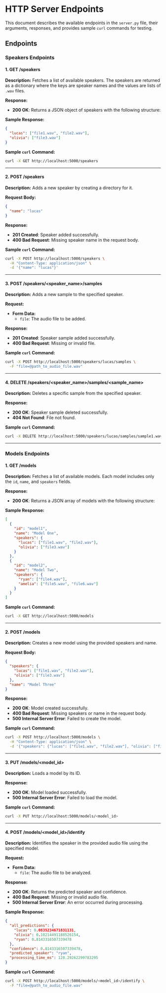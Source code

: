# HTTP Server Endpoints

This document describes the available endpoints in the `server.py` file, their arguments, responses, and provides sample `curl` commands for testing.

## Endpoints

### Speakers Endpoints

#### 1. **GET /speakers**

**Description:**
Fetches a list of available speakers. The speakers are returned as a dictionary where the keys are speaker names and the values are lists of `.wav` files.

**Response:**

- **200 OK**: Returns a JSON object of speakers with the following structure:

**Sample Response:**

```json
{
  "lucas": ["file1.wav", "file2.wav"],
  "olivia": ["file3.wav"]
}
```

**Sample `curl` Command:**

```bash
curl -X GET http://localhost:5000/speakers
```

---

#### 2. **POST /speakers**

**Description:**
Adds a new speaker by creating a directory for it.

**Request Body:**

```json
{
  "name": "lucas"
}
```

**Response:**

- **201 Created**: Speaker added successfully.
- **400 Bad Request**: Missing speaker name in the request body.

**Sample `curl` Command:**

```bash
curl -X POST http://localhost:5000/speakers \
  -H "Content-Type: application/json" \
  -d '{"name": "lucas"}'
```

---

#### 3. **POST /speakers/<speaker_name>/samples**

**Description:**
Adds a new sample to the specified speaker.

**Request:**

- **Form Data:**
  - `file`: The audio file to be added.

**Response:**

- **201 Created**: Speaker sample added successfully.
- **400 Bad Request**: Missing or invalid file.

**Sample `curl` Command:**

```bash
curl -X POST http://localhost:5000/speakers/lucas/samples \
  -F "file=@path_to_audio_file.wav"
```

---

#### 4. **DELETE /speakers/<speaker_name>/samples/<sample_name>**

**Description:**
Deletes a specific sample from the specified speaker.

**Response:**

- **200 OK**: Speaker sample deleted successfully.
- **404 Not Found**: File not found.

**Sample `curl` Command:**

```bash
curl -X DELETE http://localhost:5000/speakers/lucas/samples/sample1.wav
```

---

### Models Endpoints

#### 1. **GET /models**

**Description:**
Fetches a list of available models. Each model includes only the `id`, `name`, and `speakers` fields.

**Response:**

- **200 OK**: Returns a JSON array of models with the following structure:

**Sample Response:**

```json
[
  {
    "id": "model1",
    "name": "Model One",
    "speakers": {
      "lucas": ["file1.wav", "file2.wav"],
      "olivia": ["file3.wav"]
    }
  },
  {
    "id": "model2",
    "name": "Model Two",
    "speakers": {
      "ryan": ["file4.wav"],
      "amelia": ["file5.wav", "file6.wav"]
    }
  }
]
```

**Sample `curl` Command:**

```bash
curl -X GET http://localhost:5000/models
```

---

#### 2. **POST /models**

**Description:**
Creates a new model using the provided speakers and name.

**Request Body:**

```json
{
  "speakers": {
    "lucas": ["file1.wav", "file2.wav"],
    "olivia": ["file3.wav"]
  },
  "name": "Model Three"
}
```

**Response:**

- **200 OK**: Model created successfully.
- **400 Bad Request**: Missing speakers or name in the request body.
- **500 Internal Server Error**: Failed to create the model.

**Sample `curl` Command:**

```bash
curl -X POST http://localhost:5000/models \
  -H "Content-Type: application/json" \
  -d '{"speakers": {"lucas": ["file1.wav", "file2.wav"], "olivia": ["file3.wav"]}, "name": "Model Three"}'
```

---

#### 3. **PUT /models/<model_id>**

**Description:**
Loads a model by its ID.

**Response:**

- **200 OK**: Model loaded successfully.
- **500 Internal Server Error**: Failed to load the model.

**Sample `curl` Command:**

```bash
curl -X PUT http://localhost:5000/models/<model_id>
```

---

#### 4. **POST /models/<model_id>/identify**

**Description:**
Identifies the speaker in the provided audio file using the specified model.

**Request:**

- **Form Data:**
  - `file`: The audio file to be analyzed.

**Response:**

- **200 OK**: Returns the predicted speaker and confidence.
- **400 Bad Request**: Missing or invalid audio file.
- **500 Internal Server Error**: An error occurred during processing.

**Sample Response:**

```json
{
  "all_predictions": {
    "lucas": 0.0835234671831131,
    "olivia": 0.10214491188526154,
    "ryan": 0.8143316507339478
  },
  "confidence": 0.8143316507339478,
  "predicted_speaker": "ryan",
  "processing_time_ms": 128.29262299783295
}
```

**Sample `curl` Command:**

```bash
curl -X POST http://localhost:5000/models/<model_id>/identify \
  -F "file=@path_to_audio_file.wav"
```
